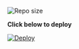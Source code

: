 
![ Repo size](https://img.shields.io/github/repo-size/Unknown-01-hacker/X-daisy)

**Click below to deploy**

  [![Deploy](https://www.animatedimages.org/data/media/1026/animated-bugs-bunny-image-0035.gif)](https://heroku.com/deploy?template=https://github.com/UnKnowN-01-hacker/X-Daisy.git)
